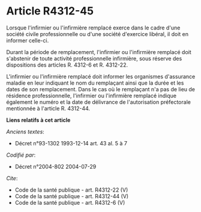 # Article R4312-45

Lorsque l'infirmier ou l'infirmière remplacé exerce dans le cadre d'une société civile professionnelle ou d'une société
d'exercice libéral, il doit en informer celle-ci.

Durant la période de remplacement, l'infirmier ou l'infirmière remplacé doit s'abstenir de toute activité professionnelle
infirmière, sous réserve des dispositions des articles R. 4312-6 et R. 4312-22.

L'infirmier ou l'infirmière remplacé doit informer les organismes d'assurance maladie en leur indiquant le nom du remplaçant
ainsi que la durée et les dates de son remplacement. Dans le cas où le remplaçant n'a pas de lieu de résidence
professionnelle, l'infirmier ou l'infirmière remplacé indique également le numéro et la date de délivrance de l'autorisation
préfectorale mentionnée à l'article R. 4312-44.

**Liens relatifs à cet article**

_Anciens textes_:

  - Décret n°93-1302 1993-12-14 art. 43 al. 5 à 7

_Codifié par_:

  - Décret n°2004-802 2004-07-29

_Cite_:

  - Code de la santé publique - art. R4312-22 (V)
  - Code de la santé publique - art. R4312-44 (V)
  - Code de la santé publique - art. R4312-6 (V)
